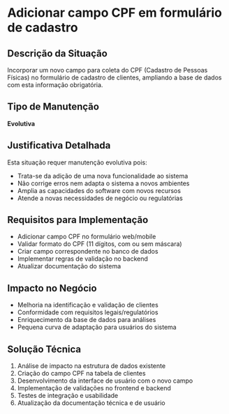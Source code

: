 # Adicionar campo CPF em formulário de cadastro

## Descrição da Situação
Incorporar um novo campo para coleta do CPF (Cadastro de Pessoas Físicas) no formulário de cadastro de clientes, ampliando a base de dados com esta informação obrigatória.

## Tipo de Manutenção
**Evolutiva**

## Justificativa Detalhada
Esta situação requer manutenção evolutiva pois:
- Trata-se da adição de uma nova funcionalidade ao sistema
- Não corrige erros nem adapta o sistema a novos ambientes
- Amplia as capacidades do software com novos recursos
- Atende a novas necessidades de negócio ou regulatórias

## Requisitos para Implementação
- Adicionar campo CPF no formulário web/mobile
- Validar formato do CPF (11 dígitos, com ou sem máscara)
- Criar campo correspondente no banco de dados
- Implementar regras de validação no backend
- Atualizar documentação do sistema

## Impacto no Negócio
- Melhoria na identificação e validação de clientes
- Conformidade com requisitos legais/regulatórios
- Enriquecimento da base de dados para análises
- Pequena curva de adaptação para usuários do sistema

## Solução Técnica
1. Análise de impacto na estrutura de dados existente
2. Criação do campo CPF na tabela de clientes
3. Desenvolvimento da interface de usuário com o novo campo
4. Implementação de validações no frontend e backend
5. Testes de integração e usabilidade
6. Atualização da documentação técnica e de usuário
